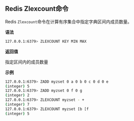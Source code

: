 ## Redis Zlexcount命令

Redis `Zlexcount`命令在计算有序集合中指定字典区间内成员数量。

**语法**

```bash
127.0.0.1:6379> ZLEXCOUNT KEY MIN MAX
```

**返回值**

指定区间内的成员数量

**示例**

```bash
127.0.0.1:6379> ZADD myzset 0 a 0 b 0 c 0 d 0 e
(integer) 5
127.0.0.1:6379> ZADD myzset 0 f 0 g
(integer) 2
127.0.0.1:6379> ZLEXCOUNT myzset - +
(integer) 7
127.0.0.1:6379> ZLEXCOUNT myzset [b [f
(integer) 5
```
